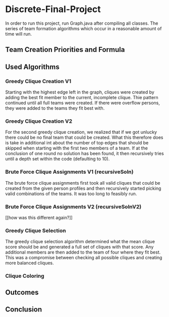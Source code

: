 # Discrete-Final-Project
In order to run this project, run Graph.java after compiling all classes. The series of team formation algorithms which occur in a reasonable amount of time will run.

## Team Creation Priorities and Formula


## Used Algorithms

### Greedy Clique Creation V1
Starting with the highest edge left in the graph, cliques were created by adding the best fit member to the current, incomplete clique. Thie pattern continued until all full teams were created. If there were overflow persons, they were added to the teams they fit best with. 

### Greedy Clique Creation V2
For the second greedy clique creation, we realized that if we got unlucky there could be no final team that could be created. What this therefore does is take in additional int about the number of top edges that should be skipped when starting with the first two members of a team. If at the conclusion of one round no solution has been found, it then recursively tries until a depth set within the code (defaulting to 10).

### Brute Force Clique Assignments V1 (recursiveSoln)
The brute force clique assignments first took all valid cliques that could be created from the given person profiles and then recursively started picking valid combinations of the teams. It was too long to feasibly run.

### Brute Force Clique Assignments V2 (recursiveSolnV2)
[[how was this different again?]]

### Greedy Clique Selection
The greedy clique selection algorithm determined what the mean clique score should be and generated a full set of cliques with that score. Any additional members are then added to the team of four where they fit best. This was a compromise between checking all possible cliques and creating more balanced cliques.

### Clique Coloring

## Outcomes

## Conclusion
